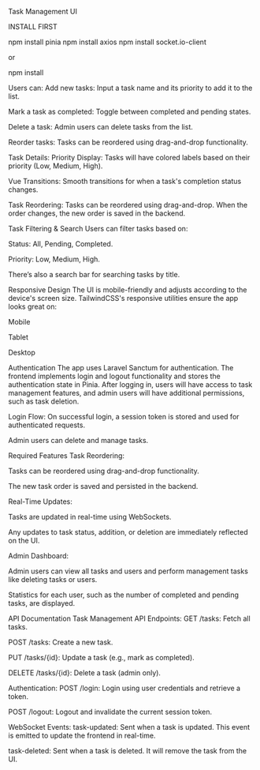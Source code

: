 Task Management UI

INSTALL FIRST

npm install pinia
npm install axios
npm install socket.io-client

or 

npm install

Users can:
Add new tasks: Input a task name and its priority to add it to the list.

Mark a task as completed: Toggle between completed and pending states.

Delete a task: Admin users can delete tasks from the list.

Reorder tasks: Tasks can be reordered using drag-and-drop functionality.

Task Details:
Priority Display: Tasks will have colored labels based on their priority (Low, Medium, High).

Vue Transitions: Smooth transitions for when a task's completion status changes.

Task Reordering:
Tasks can be reordered using drag-and-drop. When the order changes, the new order is saved in the backend.

Task Filtering & Search
Users can filter tasks based on:

Status: All, Pending, Completed.

Priority: Low, Medium, High.

There’s also a search bar for searching tasks by title.

Responsive Design
The UI is mobile-friendly and adjusts according to the device's screen size. TailwindCSS's responsive utilities ensure the app looks great on:

Mobile

Tablet

Desktop

Authentication
The app uses Laravel Sanctum for authentication. The frontend implements login and logout functionality and stores the authentication state in Pinia. After logging in, users will have access to task management features, and admin users will have additional permissions, such as task deletion.

Login Flow:
On successful login, a session token is stored and used for authenticated requests.

Admin users can delete and manage tasks.

Required Features
Task Reordering:

Tasks can be reordered using drag-and-drop functionality.

The new task order is saved and persisted in the backend.

Real-Time Updates:

Tasks are updated in real-time using WebSockets.

Any updates to task status, addition, or deletion are immediately reflected on the UI.

Admin Dashboard:

Admin users can view all tasks and users and perform management tasks like deleting tasks or users.

Statistics for each user, such as the number of completed and pending tasks, are displayed.

API Documentation
Task Management API Endpoints:
GET /tasks: Fetch all tasks.

POST /tasks: Create a new task.

PUT /tasks/{id}: Update a task (e.g., mark as completed).

DELETE /tasks/{id}: Delete a task (admin only).

Authentication:
POST /login: Login using user credentials and retrieve a token.

POST /logout: Logout and invalidate the current session token.

WebSocket Events:
task-updated: Sent when a task is updated. This event is emitted to update the frontend in real-time.

task-deleted: Sent when a task is deleted. It will remove the task from the UI.
